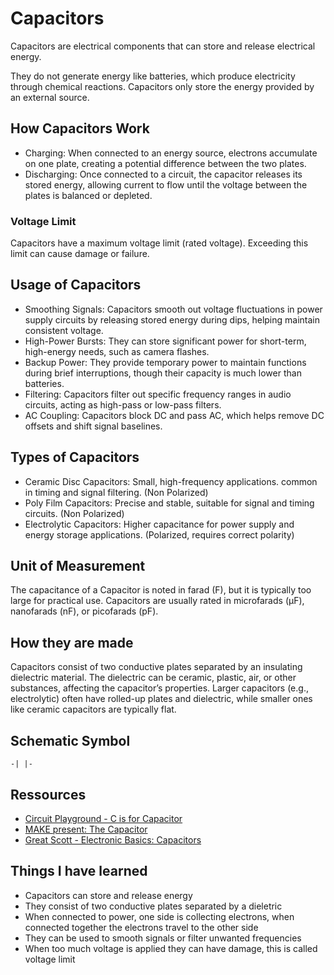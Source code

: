 # Capacitors

Capacitors are electrical components that can store and release electrical energy.

They do not generate energy like batteries, which produce electricity through chemical reactions. Capacitors only store the energy provided by an external source.

## How Capacitors Work
- Charging: When connected to an energy source, electrons accumulate on one plate, creating a potential difference between the two plates.
- Discharging: Once connected to a circuit, the capacitor releases its stored energy, allowing current to flow until the voltage between the plates is balanced or depleted.

### Voltage Limit
Capacitors have a maximum voltage limit (rated voltage). Exceeding this limit can cause damage or failure.

## Usage of Capacitors
- Smoothing Signals: Capacitors smooth out voltage fluctuations in power supply circuits by releasing stored energy during dips, helping maintain consistent voltage.
- High-Power Bursts: They can store significant power for short-term, high-energy needs, such as camera flashes.
- Backup Power: They provide temporary power to maintain functions during brief interruptions, though their capacity is much lower than batteries.
- Filtering: Capacitors filter out specific frequency ranges in audio circuits, acting as high-pass or low-pass filters.
- AC Coupling: Capacitors block DC and pass AC, which helps remove DC offsets and shift signal baselines.

## Types of Capacitors
- Ceramic Disc Capacitors: Small, high-frequency applications. common in timing and signal filtering. (Non Polarized)
- Poly Film Capacitors: Precise and stable, suitable for signal and timing circuits. (Non Polarized)
- Electrolytic Capacitors: Higher capacitance for power supply and energy storage applications. (Polarized, requires correct polarity)

## Unit of Measurement
The capacitance of a Capacitor is noted in farad (F), but it is typically too large for practical use. Capacitors are usually rated in microfarads (µF), nanofarads (nF), or picofarads (pF).

## How they are made
Capacitors consist of two conductive plates separated by an insulating dielectric material. The dielectric can be ceramic, plastic, air, or other substances, affecting the capacitor’s properties. 
Larger capacitors (e.g., electrolytic) often have rolled-up plates and dielectric, while smaller ones like ceramic capacitors are typically flat.

## Schematic Symbol

```
-| |-
```

## Ressources

- [Circuit Playground - C is for Capacitor](https://www.youtube.com/watch?v=sy_G1oYRQmM)
- [MAKE present: The Capacitor](https://www.youtube.com/watch?v=ZYH9dGl4gUE)
- [Great Scott - Electronic Basics: Capacitors](https://www.youtube.com/watch?v=otQGdPLyF3w)

## Things I have learned
- Capacitors can store and release energy
- They consist of two conductive plates separated by a dieletric 
- When connected to power, one side is collecting electrons, when connected together the electrons travel to the other side
- They can be used to smooth signals or filter unwanted frequencies
- When too much voltage is applied they can have damage, this is called voltage limit